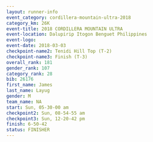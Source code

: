 ```yaml
---
layout: runner-info 
event_category: cordillera-mountain-ultra-2018 
category_km: 26K 
event-title: 2018 CORDILLERA MOUNTAIN ULTRA 
event-location: Dalupirip Itogon Benguet Philippines 
event-logo: 
event-date: 2018-03-03 
checkpoint-name2: Tenidi Hill Top (T-2) 
checkpoint-name3: Finish (T-3) 
overall_rank: 181
gender_rank: 107
category_rank: 28
bib: 26176
first_name: James
last_name: Layug
gender: M
team_name: NA
start: Sun, 05-30-00 am
checkpoint2: Sun, 08-54-55 am
checkpoint3: Sun, 12-20-42 pm
finish: 6-50-42
status: FINISHER
---
```

